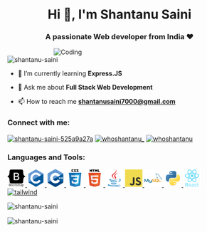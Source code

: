 <h1 align="center">Hi 👋, I'm Shantanu Saini</h1>
<h3 align="center">A passionate Web developer from India ❤</h3>
<img align="right" alt="Coding" width="400" src="[https://cdn.dribbble.com/users/116207...](https://www.sarvika.com/wp-content/uploads/2021/03/Backend-Developer-Python-GIF-Dribble.gif)">

<p align="left"> <img src="https://komarev.com/ghpvc/?username=shantanu-saini&label=Profile%20views&color=0e75b6&style=flat" alt="shantanu-saini" /> </p>

- 🌱 I’m currently learning **Express.JS**

- 💬 Ask me about **Full Stack Web Development**

- 📫 How to reach me **shantanusaini7000@gmail.com**

<h3 align="left">Connect with me:</h3>
<p align="left">
<a href="https://linkedin.com/in/shantanu-saini-525a9a27a" target="blank"><img align="center" src="https://raw.githubusercontent.com/rahuldkjain/github-profile-readme-generator/master/src/images/icons/Social/linked-in-alt.svg" alt="shantanu-saini-525a9a27a" height="30" width="40" /></a>
<a href="https://instagram.com/whoshantanu_" target="blank"><img align="center" src="https://raw.githubusercontent.com/rahuldkjain/github-profile-readme-generator/master/src/images/icons/Social/instagram.svg" alt="whoshantanu_" height="30" width="40" /></a>
<a href="https://auth.geeksforgeeks.org/user/whoshantanu" target="blank"><img align="center" src="https://raw.githubusercontent.com/rahuldkjain/github-profile-readme-generator/master/src/images/icons/Social/geeks-for-geeks.svg" alt="whoshantanu" height="30" width="40" /></a>
</p>

<h3 align="left">Languages and Tools:</h3>
<p align="left"> <a href="https://getbootstrap.com" target="_blank" rel="noreferrer"> <img src="https://raw.githubusercontent.com/devicons/devicon/master/icons/bootstrap/bootstrap-plain-wordmark.svg" alt="bootstrap" width="40" height="40"/> </a> <a href="https://www.cprogramming.com/" target="_blank" rel="noreferrer"> <img src="https://raw.githubusercontent.com/devicons/devicon/master/icons/c/c-original.svg" alt="c" width="40" height="40"/> </a> <a href="https://www.w3schools.com/cpp/" target="_blank" rel="noreferrer"> <img src="https://raw.githubusercontent.com/devicons/devicon/master/icons/cplusplus/cplusplus-original.svg" alt="cplusplus" width="40" height="40"/> </a> <a href="https://www.w3schools.com/css/" target="_blank" rel="noreferrer"> <img src="https://raw.githubusercontent.com/devicons/devicon/master/icons/css3/css3-original-wordmark.svg" alt="css3" width="40" height="40"/> </a> <a href="https://www.w3.org/html/" target="_blank" rel="noreferrer"> <img src="https://raw.githubusercontent.com/devicons/devicon/master/icons/html5/html5-original-wordmark.svg" alt="html5" width="40" height="40"/> </a> <a href="https://www.java.com" target="_blank" rel="noreferrer"> <img src="https://raw.githubusercontent.com/devicons/devicon/master/icons/java/java-original.svg" alt="java" width="40" height="40"/> </a> <a href="https://developer.mozilla.org/en-US/docs/Web/JavaScript" target="_blank" rel="noreferrer"> <img src="https://raw.githubusercontent.com/devicons/devicon/master/icons/javascript/javascript-original.svg" alt="javascript" width="40" height="40"/> </a> <a href="https://www.mysql.com/" target="_blank" rel="noreferrer"> <img src="https://raw.githubusercontent.com/devicons/devicon/master/icons/mysql/mysql-original-wordmark.svg" alt="mysql" width="40" height="40"/> </a> <a href="https://www.python.org" target="_blank" rel="noreferrer"> <img src="https://raw.githubusercontent.com/devicons/devicon/master/icons/python/python-original.svg" alt="python" width="40" height="40"/> </a> <a href="https://reactjs.org/" target="_blank" rel="noreferrer"> <img src="https://raw.githubusercontent.com/devicons/devicon/master/icons/react/react-original-wordmark.svg" alt="react" width="40" height="40"/> </a> <a href="https://tailwindcss.com/" target="_blank" rel="noreferrer"> <img src="https://www.vectorlogo.zone/logos/tailwindcss/tailwindcss-icon.svg" alt="tailwind" width="40" height="40"/> </a> </p>

<p><img align="center" src="https://github-readme-stats.vercel.app/api/top-langs?username=shantanu-saini&show_icons=true&locale=en&layout=compact" alt="shantanu-saini" /></p>

<p><img align="center" src="https://github-readme-streak-stats.herokuapp.com/?user=shantanu-saini&" alt="shantanu-saini" /></p>
